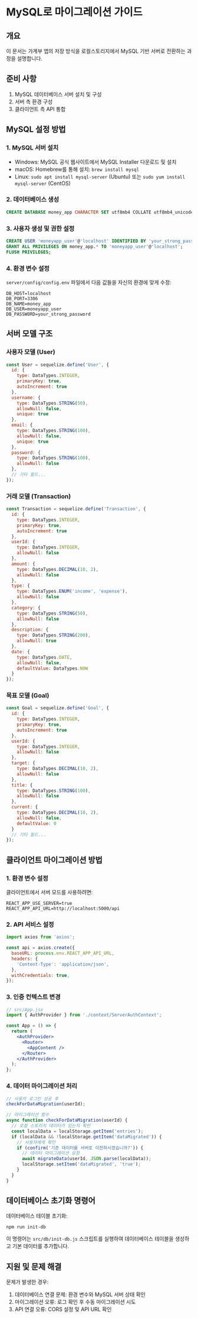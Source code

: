 # MySQL로 마이그레이션 가이드

## 개요
이 문서는 가계부 앱의 저장 방식을 로컬스토리지에서 MySQL 기반 서버로 전환하는 과정을 설명합니다.

## 준비 사항
1. MySQL 데이터베이스 서버 설치 및 구성
2. 서버 측 환경 구성
3. 클라이언트 측 API 통합

## MySQL 설정 방법

### 1. MySQL 서버 설치
- Windows: MySQL 공식 웹사이트에서 MySQL Installer 다운로드 및 설치
- macOS: Homebrew를 통해 설치: `brew install mysql`
- Linux: `sudo apt install mysql-server` (Ubuntu) 또는 `sudo yum install mysql-server` (CentOS)

### 2. 데이터베이스 생성
```sql
CREATE DATABASE money_app CHARACTER SET utf8mb4 COLLATE utf8mb4_unicode_ci;
```

### 3. 사용자 생성 및 권한 설정
```sql
CREATE USER 'moneyapp_user'@'localhost' IDENTIFIED BY 'your_strong_password';
GRANT ALL PRIVILEGES ON money_app.* TO 'moneyapp_user'@'localhost';
FLUSH PRIVILEGES;
```

### 4. 환경 변수 설정
`server/config/config.env` 파일에서 다음 값들을 자신의 환경에 맞게 수정:
```
DB_HOST=localhost
DB_PORT=3306
DB_NAME=money_app
DB_USER=moneyapp_user
DB_PASSWORD=your_strong_password
```

## 서버 모델 구조

### 사용자 모델 (User)
```javascript
const User = sequelize.define('User', {
  id: {
    type: DataTypes.INTEGER,
    primaryKey: true,
    autoIncrement: true
  },
  username: {
    type: DataTypes.STRING(50),
    allowNull: false,
    unique: true
  },
  email: {
    type: DataTypes.STRING(100),
    allowNull: false,
    unique: true
  },
  password: {
    type: DataTypes.STRING(100),
    allowNull: false
  },
  // 기타 필드...
});
```

### 거래 모델 (Transaction)
```javascript
const Transaction = sequelize.define('Transaction', {
  id: {
    type: DataTypes.INTEGER,
    primaryKey: true,
    autoIncrement: true
  },
  userId: {
    type: DataTypes.INTEGER,
    allowNull: false
  },
  amount: {
    type: DataTypes.DECIMAL(10, 2),
    allowNull: false
  },
  type: {
    type: DataTypes.ENUM('income', 'expense'),
    allowNull: false
  },
  category: {
    type: DataTypes.STRING(50),
    allowNull: false
  },
  description: {
    type: DataTypes.STRING(200),
    allowNull: true
  },
  date: {
    type: DataTypes.DATE,
    allowNull: false,
    defaultValue: DataTypes.NOW
  }
});
```

### 목표 모델 (Goal)
```javascript
const Goal = sequelize.define('Goal', {
  id: {
    type: DataTypes.INTEGER,
    primaryKey: true,
    autoIncrement: true
  },
  userId: {
    type: DataTypes.INTEGER,
    allowNull: false
  },
  target: {
    type: DataTypes.DECIMAL(10, 2),
    allowNull: false
  },
  title: {
    type: DataTypes.STRING(100),
    allowNull: false
  },
  current: {
    type: DataTypes.DECIMAL(10, 2),
    allowNull: false,
    defaultValue: 0
  }
  // 기타 필드...
});
```

## 클라이언트 마이그레이션 방법

### 1. 환경 변수 설정
클라이언트에서 서버 모드를 사용하려면:
```
REACT_APP_USE_SERVER=true
REACT_APP_API_URL=http://localhost:5000/api
```

### 2. API 서비스 설정
```javascript
import axios from 'axios';

const api = axios.create({
  baseURL: process.env.REACT_APP_API_URL,
  headers: {
    'Content-Type': 'application/json',
  },
  withCredentials: true,
});
```

### 3. 인증 컨텍스트 변경
```jsx
// src/App.jsx
import { AuthProvider } from './context/ServerAuthContext';

const App = () => {
  return (
    <AuthProvider>
      <Router>
        <AppContent />
      </Router>
    </AuthProvider>
  );
};
```

### 4. 데이터 마이그레이션 처리
```javascript
// 사용자 로그인 성공 후
checkForDataMigration(userId);

// 마이그레이션 함수
async function checkForDataMigration(userId) {
  // 로컬 스토리지 데이터가 있는지 확인
  const localData = localStorage.getItem('entries');
  if (localData && !localStorage.getItem('dataMigrated')) {
    // 사용자에게 확인
    if (confirm('기존 데이터를 서버로 이전하시겠습니까?')) {
      // 데이터 마이그레이션 요청
      await migrateData(userId, JSON.parse(localData));
      localStorage.setItem('dataMigrated', 'true');
    }
  }
}
```

## 데이터베이스 초기화 명령어

데이터베이스 테이블 초기화:
```
npm run init-db
```

이 명령어는 `src/db/init-db.js` 스크립트를 실행하여 데이터베이스 테이블을 생성하고 기본 데이터를 추가합니다.

## 지원 및 문제 해결

문제가 발생한 경우:
1. 데이터베이스 연결 문제: 환경 변수와 MySQL 서버 상태 확인
2. 마이그레이션 오류: 로그 확인 후 수동 마이그레이션 시도
3. API 연결 오류: CORS 설정 및 API URL 확인
